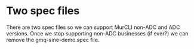 # Two spec files

There are two spec files so we can support MurCLI non-ADC and ADC versions. Once we stop supporting non-ADC businesses (if ever?) we can remove the gmq-sine-demo.spec file.
